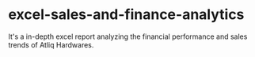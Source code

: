 # excel-sales-and-finance-analytics
It's a in-depth excel report analyzing the financial performance and sales trends of Atliq Hardwares.
